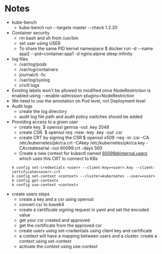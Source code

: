# Notes

- kube-bench
  - kube-bench run --targets master --check 1.2.20
- Container security
  - rm bash and sh from /usr/bin
  - set user using USER
  - To share the same PID kernel namespace $ docker run -d --name app2 --pid=container:app1 -d nginx:alpine sleep infinity
- log files
  -  /var/log/pods
  -  /var/log/containers
  -  journalctl -fu <service>
  - /var/log/syslog
  - crictl logs
- Existing labels won't be allowed to modified once NodeRestriction is enabled using --enable-admission-plugins=NodeRestriction
- We need to use the annotation on Pod level, not Deployment level
- Audit logs
  - create the log directory
  - audit log file path and audit policy switches should be added
- Providing access to a given user
  - create key. $ openssl genrsa -out <user>.key 2048
  - create CSR. $ openssl req -new -key <user>.key -out <user>.csr
  - create CRT by signing the CSR $ openssl x509 -req -in <user>.csr -CA /etc/kubernetes/pki/ca.crt -CAkey /etc/kubernetes/pki/ca.key -CAcreateserial -out 60099.crt -days 500
  - Create a new context for kubectl named 60099@internal.users which uses this CRT to connect to K8s
  ```
  k config set-credentials <user> --client-key=<user>.key --client-certificate=<user>.crt
  k config set-context <context> --cluster=kubernetes --user=<user>
  k config get-contexts
  k config use-context <context>
  ```
- create users steps
  - create a key and a csr using openssl
  - convert csr to base64
  - create a certificate signing request in yaml and set the encoded value
  - get your csr created and approved
  - get the certificate from the approved csr
  - create users using set-credentials using client key and certificate
  - a context will have a mapping between users and a cluster. create a context using set-context
  - activate the context using use-context
  
